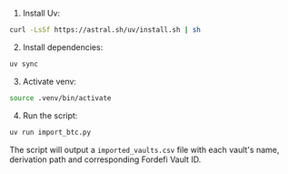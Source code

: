 1. Install Uv:
```bash
curl -LsSf https://astral.sh/uv/install.sh | sh
```
2. Install dependencies:
```bash
uv sync 
```
3. Activate venv:
```bash
source .venv/bin/activate
```
4. Run the script:
```bash
uv run import_btc.py 
```

The script will output a `imported_vaults.csv` file with each vault's name, derivation path and corresponding Fordefi Vault ID.

